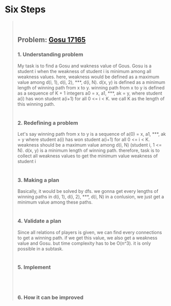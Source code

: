 # Six Steps
> <br />
>
> ## Problem: [Gosu 17165](https://github.com/DevStevenLee/Algorithm/blob/master/DFS/Description.md)
>
> ### 1. Understanding problem
>  My task is to find a Gosu and wakness value of Gous. Gosu is a student i when the weakness
> of student i is minimum among all weakness values. here, weakness would be defined as a maximum
> value among d(i, 1), d(i, 2), \*\*\*, d(i, N). d(x, y) is defined as a minimum length of winning path from
> x to y. winning path from x to y is defined as a sequence of K + 1 integers a0 = x, a1, \*\*\*, ak = y,
> where student a(i) has won student a(i+1) for all 0 <= i < K. we call K as the length of this winning path.
> <br />
> <br />
>
> ### 2. Redefining a problem
>  Let's say winning path from x to y is a sequence of a(0) = x, a1, \*\*\*, ak = y where student a(i) has won
> student a(i+1) for all 0 <= i < K. weakness should be a maximum value among d(i, N) (student i, 1 <= N).
> d(x, y) is a minimum length of winning path. therefore, task is to collect all weakness values to get the minimum 
> value weakness of student i
> <br />
> <br />
>
> ### 3. Making a plan
>  Basically, it would be solved by dfs. we gonna get every lengths of winning paths in d(i, 1), d(i, 2), \*\*\*, d(i, N)
> in a conlusion, we just get a minimum value among these paths.
> <br />
> <br />
>
> ### 4. Validate a plan
>  Since all relations of players is given, we can find every connections to get a winning path. if we get this value,
> we also get a weakness value and Gosu. but time complexity has to be O(n^3). it is only possible in a subtask.
> <br />
> <br />
>
> ### 5. Implement
>  
> <br /> 
> <br />
>
> ### 6. How it can be improved
>
>
>

